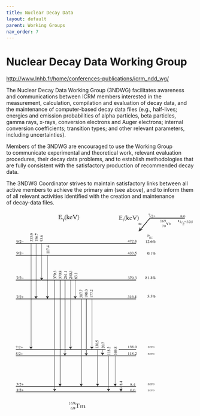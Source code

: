 ```yaml
---
title: Nuclear Decay Data
layout: default
parent: Working Groups
nav_order: 7
---
```


# Nuclear Decay Data Working Group

<http://www.lnhb.fr/home/conferences-publications/icrm_ndd_wg/>

The Nuclear Decay Data Working Group (3NDWG) facilitates awareness and
communications between ICRM members interested in the measurement, calculation,
compilation and evaluation of decay data, and the maintenance of computer-based
decay data files (e.g., half-lives; energies and emission probabilities of alpha
particles, beta particles, gamma rays, x-rays, conversion electrons and Auger
electrons; internal conversion coefficients; transition types; and other
relevant parameters, including uncertainties).

Members of the 3NDWG are encouraged to use the Working Group to communicate
experimental and theoretical work, relevant evaluation procedures, their decay
data problems, and to establish methodologies that are fully consistent with the
satisfactory production of recommended decay data.

The 3NDWG Coordinator strives to maintain satisfactory links between all active
members to achieve the primary aim (see above), and to inform them of all
relevant activities identified with the creation and maintenance of decay-data
files.

![Yb-169 level scheme](./images/yb-169-scheme.png)
